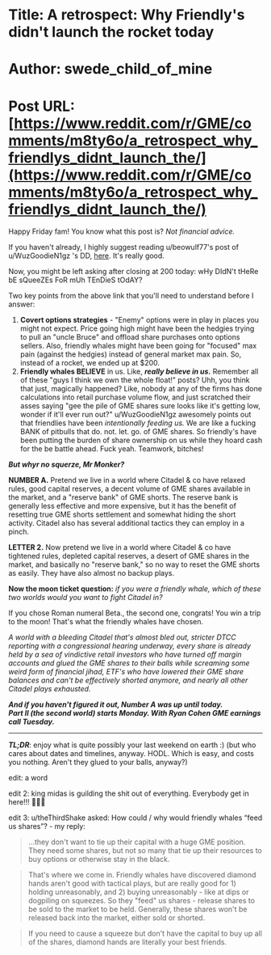 # Title: A retrospect: Why Friendly's didn't launch the rocket today
# Author: swede_child_of_mine
# Post URL: [https://www.reddit.com/r/GME/comments/m8ty6o/a_retrospect_why_friendlys_didnt_launch_the/](https://www.reddit.com/r/GME/comments/m8ty6o/a_retrospect_why_friendlys_didnt_launch_the/)


Happy Friday fam!  You know what this post is?  *Not financial advice.*
  
If you haven't already, I highly suggest reading u/beowulf77's post of u/WuzGoodieN1gz 's DD, [here](https://www.reddit.com/r/GME/comments/m844o8/not_all_sells_are_enemies/).  It's really good.  
  
Now, you might be left asking after closing at 200 today: wHy DIdN't tHeRe bE sQueeZEs FoR mUh TEnDieS tOdAY?  
  
Two key points from the above link that you'll need to understand before I answer:

1. **Covert options strategies** - "Enemy" options were in play in places you might not expect.  Price going high might have been the hedgies trying to pull an "uncle Bruce" and offload share purchases onto options sellers.  Also, friendly whales might have been going for "focused" max pain (against the hedgies) instead of general market max pain.  So, instead of a rocket, we ended up at $200.
1. **Friendly whales BELIEVE** in us.  Like, ***really believe in us.***   Remember all of these "guys I think we own the whole float!" posts?  Uhh, you think that just, magically happened?  Like, nobody at any of the firms has done calculations into retail purchase volume flow, and just scratched their asses saying "gee the pile of GME shares sure looks like it's getting low, wonder if it'll ever run out?"  u/WuzGoodieN1gz awesomely points out that friendlies have been *intentionally feeding us.*  We are like a fucking BANK of pitbulls that do. not. let. go. of GME shares.  So friendly's have been putting the burden of share ownership on us while they hoard cash for the be battle ahead.  Fuck yeah.  Teamwork, bitches!

***But whyr no squerze, Mr Monker?***
  
**NUMBER A.**  Pretend we live in a world where Citadel & co have relaxed rules, good capital reserves, a decent volume of GME shares available in the market, and a "reserve bank" of GME shorts.  The reserve bank is generally less effective and more expensive, but it has the benefit of resetting true GME shorts settlement and somewhat hiding the short activity.  Citadel also has several additional tactics they can employ in a pinch.  
  
**LETTER 2.** Now pretend we live in a world where Citadel & co have tightened rules, depleted capital reserves, a desert of GME shares in the market, and basically no "reserve bank," so no way to reset the GME shorts as easily.  They have also almost no backup plays.  
  
**Now the moon ticket question:** *if you were a friendly whale, which of these two worlds would you want to fight Citadel in?*  
  
If you chose Roman numeral Beta., the second one, congrats!  You win a trip to the moon!  That's what the friendly whales have chosen.  
  
*A world with a bleeding Citadel that's almost bled out, stricter DTCC reporting with a congressional hearing underway, every share is already held by a sea of vindictive retail investors who have turned off margin accounts and glued the GME shares to their balls while screaming some weird form of financial jihad, ETF's who have lowered their GME share balances and can't be effectively shorted anymore, and nearly all other Citadel plays exhausted.*  
  
***And if you haven't figured it out, Number A was up until today.***  
***Part II (the second world) starts Monday.  With Ryan Cohen GME earnings call Tuesday.***   
***
***TL;DR***: enjoy what is quite possibly your last weekend on earth :) (but who cares about dates and timelines, anyway.  HODL.  Which is easy, and costs you nothing.  Aren't they glued to your balls, anyway?)  
  
edit: a word  
  
edit 2: king midas is guilding the shit out of everything.  Everybody get in here!!! 🤣🤣🤣  
  
edit 3: u/theThirdShake asked: How could / why would friendly whales “feed us shares”? - my reply: 
>...they don't want to tie up their capital with a huge GME position. They need some shares, but not so many that tie up their resources to buy options or otherwise stay in the black.

>That's where we come in. Friendly whales have discovered diamond hands aren't good with tactical plays, but are really good for 1) holding unreasonably, and 2) buying unreasonably - like at dips or dogpiling on squeezes. So they "feed" us shares - release shares to be sold to the market to be held. Generally, these shares won't be released back into the market, either sold or shorted.

>If you need to cause a squeeze but don't have the capital to buy up all of the shares, diamond hands are literally your best friends.